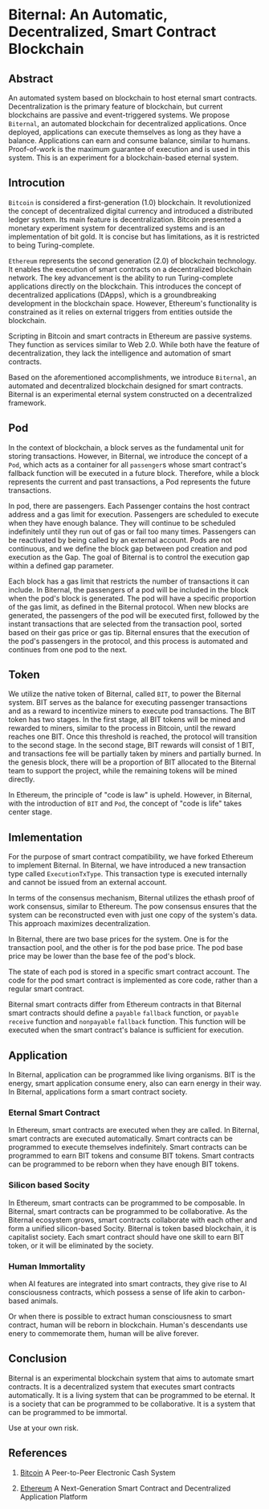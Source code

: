 # Biternal: An Automatic, Decentralized, Smart Contract Blockchain

## Abstract

An automated system based on blockchain to host eternal smart contracts. Decentralization is the primary feature of blockchain, but current blockchains are passive and event-triggered systems. We propose `Biternal`, an automated blockchain for decentralized applications. Once deployed, applications can execute themselves as long as they have a balance. Applications can earn and consume balance, similar to humans. Proof-of-work is the maximum guarantee of execution and is used in this system. This is an experiment for a blockchain-based eternal system.

## Introcution

`Bitcoin` is considered a first-generation (1.0) blockchain. It revolutionized the concept of decentralized digital currency and introduced a distributed ledger system. Its main feature is decentralization. Bitcoin presented a monetary experiment system for decentralized systems and is an implementation of bit gold. It is concise but has limitations, as it is restricted to being Turing-complete.

`Ethereum` represents the second generation (2.0) of blockchain technology. It enables the execution of smart contracts on a decentralized blockchain network. The key advancement is the ability to run Turing-complete applications directly on the blockchain. This introduces the concept of decentralized applications (DApps), which is a groundbreaking development in the blockchain space. However, Ethereum's functionality is constrained as it relies on external triggers from entities outside the blockchain.

Scripting in Bitcoin and smart contracts in Ethereum are passive systems. They function as services similar to Web 2.0. While both have the feature of decentralization, they lack the intelligence and automation of smart contracts.

Based on the aforementioned accomplishments, we introduce `Biternal`, an automated and decentralized blockchain designed for smart contracts. Biternal is an experimental eternal system constructed on a decentralized framework.

## Pod

In the context of blockchain, a block serves as the fundamental unit for storing transactions. However, in Biternal, we introduce the concept of a `Pod`, which acts as a container for all `passenger`s whose smart contract's fallback function will be executed in a future block. Therefore, while a block represents the current and past transactions, a Pod represents the future transactions.

In pod, there are passengers. Each Passenger contains the host contract address and a gas limit for execution. Passengers are scheduled to execute when they have enough balance. They will continue to be scheduled indefinitely until they run out of gas or fail too many times. Passengers can be reactivated by being called by an external account. Pods are not continuous, and we define the block gap between pod creation and pod execution as the Gap. The goal of Biternal is to control the execution gap within a defined gap parameter.

Each block has a gas limit that restricts the number of transactions it can include. In Biternal, the passengers of a pod will be included in the block when the pod's block is generated. The pod will have a specific proportion of the gas limit, as defined in the Biternal protocol. When new blocks are generated, the passengers of the pod will be executed first, followed by the instant transactions that are selected from the transaction pool, sorted based on their gas price or gas tip. Biternal ensures that the execution of the pod's passengers in the protocol, and this process is automated and continues from one pod to the next.

## Token

We utilize the native token of Biternal, called `BIT`, to power the Biternal system. BIT serves as the balance for executing passenger transactions and as a reward to incentivize miners to execute pod transactions. The BIT token has two stages. In the first stage, all BIT tokens will be mined and rewarded to miners, similar to the process in Bitcoin, until the reward reaches one BIT. Once this threshold is reached, the protocol will transition to the second stage. In the second stage, BIT rewards will consist of 1 BIT, and transactions fee will be partially taken by miners and partially burned. In the genesis block, there will be a proportion of BIT allocated to the Biternal team to support the project, while the remaining tokens will be mined directly.

In Ethereum, the principle of "code is law" is upheld. However, in Biternal, with the introduction of `BIT` and `Pod`, the concept of "code is life" takes center stage.

## Imlementation

For the purpose of smart contract compatibility, we have forked Ethereum to implement Biternal. In Biternal, we have introduced a new transaction type called `ExecutionTxType`. This transaction type is executed internally and cannot be issued from an external account.

In terms of the consensus mechanism, Biternal utilizes the ethash proof of work consensus, similar to Ethereum. The pow consensus ensures that the system can be reconstructed even with just one copy of the system's data. This approach maximizes decentralization.

In Biternal, there are two base prices for the system. One is for the transaction pool, and the other is for the pod base price. The pod base price may be lower than the base fee of the pod's block.

The state of each pod is stored in a specific smart contract account. The code for the pod smart contract is implemented as core code, rather than a regular smart contract. 

Biternal smart contracts differ from Ethereum contracts in that Biternal smart contracts should define a `payable` `fallback` function,  or `payable` `receive` function and `nonpayable` `fallback` function. This function will be executed when the smart contract's balance is sufficient for execution.


## Application

In Biternal, application can be programmed like living organisms. BIT is the energy, smart application consume enery, also can earn energy in their way. In Biternal, applications form a smart contract society.


### Eternal Smart Contract

In Ethereum, smart contracts are executed when they are called. In Biternal, smart contracts are executed automatically. Smart contracts can be programmed to execute themselves indefinitely. Smart contracts can be programmed to earn BIT tokens and consume BIT tokens. Smart contracts can be programmed to be reborn when they have enough BIT tokens.

### Silicon based Socity

In Ethereum, smart contracts can be programmed to be composable. In Biternal, smart contracts can be programmed to be collaborative. As the Biternal ecosystem grows, smart contracts collaborate with each other and form a unified silicon-based Socity. Biternal is token based blockchain, it is capitalist society. Each smart contract should have one skill to earn BIT token, or it will be eliminated by the society.


### Human Immortality

when AI features are integrated into smart contracts, they give rise to AI consciousness contracts, which possess a sense of life akin to carbon-based animals.

Or when there is possible to extract human consciousness to smart contract, human will be reborn in blockchain. Human's descendants use enery to commemorate them, human will be alive forever.


## Conclusion

Biternal is an experimental blockchain system that aims to automate smart contracts. It is a decentralized system that executes smart contracts automatically. It is a living system that can be programmed to be eternal. It is a society that can be programmed to be collaborative. It is a system that can be programmed to be immortal.

Use at your own risk.

## References

1. [Bitcoin](https://bitcoin.org/bitcoin.pdf) A Peer-to-Peer Electronic Cash System

2. [Ethereum](https://ethereum.org/en/whitepaper/) A Next-Generation Smart Contract and Decentralized Application Platform